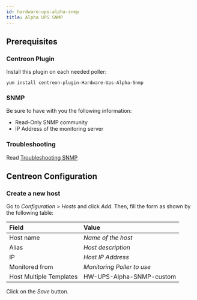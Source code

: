 ```yaml
---
id: hardware-ups-alpha-snmp
title: Alpha UPS SNMP
---
```


## Prerequisites

### Centreon Plugin

Install this plugin on each needed poller:

``` shell
yum install centreon-plugin-Hardware-Ups-Alpha-Snmp
```

### SNMP

Be sure to have with you the following information:

  - Read-Only SNMP community
  - IP Address of the monitoring server

### Troubleshooting

Read [Troubleshooting
SNMP](../getting-started/how-to-guides/troubleshooting-plugins/#snmpv3-options-mapping)

## Centreon Configuration

### Create a new host

Go to *Configuration \> Hosts* and click *Add*. Then, fill the form as shown by
the following table:

| Field                   | Value                      |
| :---------------------- | :------------------------- |
| Host name               | *Name of the host*         |
| Alias                   | *Host description*         |
| IP                      | *Host IP Address*          |
| Monitored from          | *Monitoring Poller to use* |
| Host Multiple Templates | HW-UPS-Alpha-SNMP-custom   |

Click on the *Save* button.
